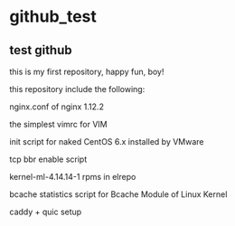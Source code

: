 # github_test
test github
-----------

this is my first repository, happy fun, boy!

this repository include the following:

nginx.conf of nginx 1.12.2

the simplest vimrc for VIM

init script for naked CentOS 6.x installed by VMware

tcp bbr enable script

kernel-ml-4.14.14-1 rpms in elrepo

bcache statistics script for Bcache Module of Linux Kernel

caddy + quic setup

